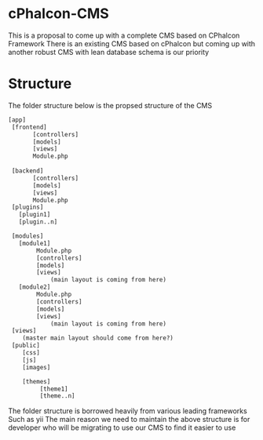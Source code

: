 cPhalcon-CMS
============

This is a proposal to come up with a complete CMS based on CPhalcon Framework
There is an existing CMS based on cPhalcon but coming up with another robust CMS with lean database schema is our priority


Structure
================================================================================
The folder structure below is the propsed structure of the CMS
```html
[app]
 [frontend]
	   [controllers]
	   [models]
	   [views]
	   Module.php
    
 [backend]
       [controllers]
	   [models]
	   [views]
	   Module.php  
 [plugins]
   [plugin1]
   [plugin..n]

 [modules]
   [module1]
        Module.php
	    [controllers]
	    [models]
	    [views]
	        (main layout is coming from here)
   [module2]
        Module.php
	    [controllers]
	    [models]
	    [views]
	        (main layout is coming from here)
 [views]
    (master main layout should come from here?)
 [public]
    [css]
    [js]
    [images]

	[themes]
	     [theme1]
	     [theme..n]
```
	      
The folder structure is borrowed heavily from various leading frameworks Such as yii
The main reason we need to maintain the above structure is for developer who will be migrating to use our CMS to find it easier to use